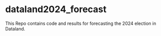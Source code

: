 # dataland2024_forecast
This Repo contains code and results for forecasting the 2024 election in Dataland.
